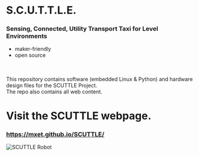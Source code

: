 # S.C.U.T.T.L.E.
### Sensing, Connected, Utility Transport Taxi for Level Environments
* maker-friendly
* open source

<br>
<br> This repository contains software (embedded Linux & Python) and hardware design files for the SCUTTLE Project.
<br> The repo also contains all web content.

# Visit the SCUTTLE webpage.
### https://mxet.github.io/SCUTTLE/

![SCUTTLE Robot](https://raw.githubusercontent.com/MXET/SCUTTLE/master/docs/index_files/image001.png)
